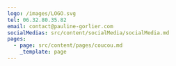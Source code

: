 ```yaml
---
logo: /images/LOGO.svg
tel: 06.32.80.35.82
email: contact@pauline-gorlier.com
socialMedias: src/content/socialMedia/socialMedia.md
pages:
  - page: src/content/pages/coucou.md
    _template: page
---
```


